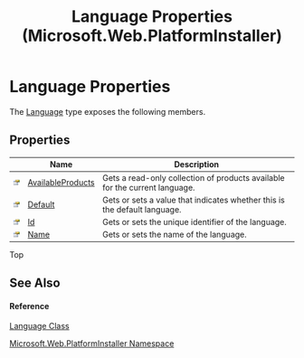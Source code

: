 ﻿---
title: Language Properties  (Microsoft.Web.PlatformInstaller)
TOCTitle: Language Properties
ms:assetid: Properties.T:Microsoft.Web.PlatformInstaller.Language
ms:mtpsurl: https://msdn.microsoft.com/en-us/library/microsoft.web.platforminstaller.language_properties(v=VS.90)
ms:contentKeyID: 22049698
ms.date: 05/02/2012
mtps_version: v=VS.90
---

# Language Properties

The [Language](language-class-microsoft-web-platforminstaller.md) type exposes the following members.

## Properties

<table>
<thead>
<tr class="header">
<th> </th>
<th>Name</th>
<th>Description</th>
</tr>
</thead>
<tbody>
<tr class="odd">
<td><img src="images/Dd565996.pubproperty(en-us,VS.90).gif" title="Public property" alt="Public property" /></td>
<td><a href="language-availableproducts-property-microsoft-web-platforminstaller.md">AvailableProducts</a></td>
<td>Gets a read-only collection of products available for the current language.</td>
</tr>
<tr class="even">
<td><img src="images/Dd565996.pubproperty(en-us,VS.90).gif" title="Public property" alt="Public property" /></td>
<td><a href="language-default-property-microsoft-web-platforminstaller.md">Default</a></td>
<td>Gets or sets a value that indicates whether this is the default language.</td>
</tr>
<tr class="odd">
<td><img src="images/Dd565996.pubproperty(en-us,VS.90).gif" title="Public property" alt="Public property" /></td>
<td><a href="language-id-property-microsoft-web-platforminstaller.md">Id</a></td>
<td>Gets or sets the unique identifier of the language.</td>
</tr>
<tr class="even">
<td><img src="images/Dd565996.pubproperty(en-us,VS.90).gif" title="Public property" alt="Public property" /></td>
<td><a href="language-name-property-microsoft-web-platforminstaller.md">Name</a></td>
<td>Gets or sets the name of the language.</td>
</tr>
</tbody>
</table>


Top

## See Also

#### Reference

[Language Class](language-class-microsoft-web-platforminstaller.md)

[Microsoft.Web.PlatformInstaller Namespace](microsoft-web-platforminstaller-namespace.md)

